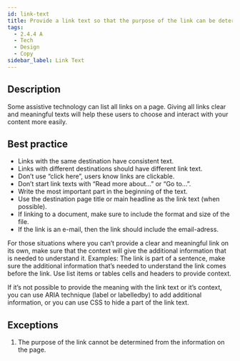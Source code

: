 ```yaml
---
id: link-text
title: Provide a link text so that the purpose of the link can be determined by the text alone or by the link text and its context
tags:
  - 2.4.4 A
  - Tech
  - Design
  - Copy
sidebar_label: Link Text
---
```


## Description

Some assistive technology can list all links on a page. Giving all links clear and meaningful texts will help these users to choose and interact with your content more easily.

## Best practice
- Links with the same destination have consistent text.
- Links with different destinations should have different link text.
- Don’t use “click here”, users know links are clickable.
- Don’t start link texts with “Read more about…” or “Go to…”.
- Write the most important part in the beginning of the text.
- Use the destination page title or main headline as the link text (when possible).
- If linking to a document, make sure to include the format and size of the file.
- If the link is an e-mail, then the link should include the email-adress.

For those situations where you can’t provide a clear and meaningful link on its own, make sure that the context will give the additional information that is needed to understand it. Examples: The link is part of a sentence, make sure the additional information that’s needed to understand the link comes before the link. Use list items or tables cells and headers to provide context.

If it’s not possible to provide the meaning with the link text or it’s context, you can use ARIA technique (label or labelledby) to add additional information, or you can use CSS to hide a part of the link text.

## Exceptions
1. The purpose of the link cannot be determined from the information on the page.
